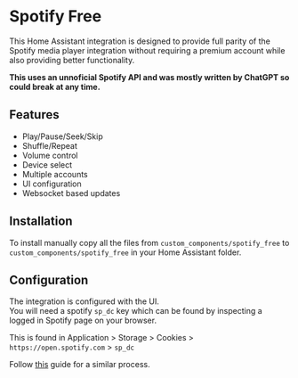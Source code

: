 # Spotify Free

This Home Assistant integration is designed to provide full parity of the Spotify media player integration without requiring a premium account while also providing better functionality.  

**This uses an unnoficial Spotify API and was mostly written by ChatGPT so could break at any time.**

## Features

* Play/Pause/Seek/Skip
* Shuffle/Repeat
* Volume control
* Device select
* Multiple accounts
* UI configuration
* Websocket based updates

## Installation
<!---This component is easiest installed using [HACS](https://github.com/custom-components/hacs). -->

To install manually copy all the files from ```custom_components/spotify_free``` to ```custom_components/spotify_free``` in your Home Assistant folder.

## Configuration

The integration is configured with the UI.  
You will need  a spotify ```sp_dc``` key which can be found by inspecting a logged in Spotify page on your browser.  

This is found in Application > Storage > Cookies > ```https://open.spotify.com``` > ```sp_dc```

Follow [this](https://github.com/fondberg/spotcast/tree/master?tab=readme-ov-file#obtaining-sp_dc-and-sp_key-cookies) guide for a similar process.
